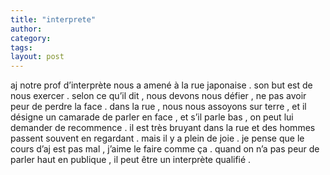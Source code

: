 ```yaml
---
title: "interprete"
author:
category: 
tags: 
layout: post
---
```

aj notre prof d’interprète nous a amené à la rue japonaise . son but est de nous exercer . selon ce qu’il dit , nous devons nous défier , ne pas avoir peur de perdre la face . dans la rue , nous nous assoyons sur terre , et il désigne un camarade de parler en face , et s’il parle bas , on peut lui demander de recommence . il est très bruyant dans la rue et des hommes passent souvent en regardant . mais il y a plein de joie .
je pense que le cours d’aj est pas mal , j’aime le faire comme ça . quand on n’a pas peur de parler haut en publique , il peut être un interprète qualifié .

